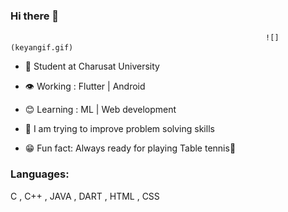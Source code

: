 ### Hi there 👋

<!--
**Keya01-star/Keya01-star** is a ✨ _special_ ✨ repository because its `README.md` (this file) appears on your GitHub profile.-->

                                                             ![](keyangif.gif)

- 🔭 Student at Charusat University

- 👁  Working : Flutter | Android 

- 😊 Learning : ML | Web development

- 🧐 I am trying to improve problem solving skills

- 😁 Fun fact: Always ready for playing Table tennis🏓

### Languages:

  C , C++ , JAVA , DART , HTML , CSS 
